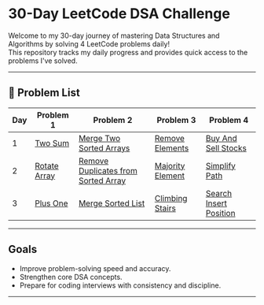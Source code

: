 # 30-Day LeetCode DSA Challenge

Welcome to my 30-day journey of mastering Data Structures and Algorithms by solving 4 LeetCode problems daily!  
This repository tracks my daily progress and provides quick access to the problems I've solved.

---

## 🔗 Problem List

| Day | Problem 1 | Problem 2 | Problem 3 | Problem 4 |
|-----|-----------|-----------|-----------|-----------|
| 1   | [Two Sum](https://github.com/riya102002/Leetcode_150/blob/main/TwoSum.java) | [Merge Two Sorted Arrays](https://github.com/riya102002/Leetcode_150/blob/main/Merge_two_sorted_arrays.java) | [Remove Elements](https://github.com/riya102002/Leetcode_150/blob/main/Remove_Element.java) | [Buy And Sell Stocks](https://github.com/riya102002/Leetcode_150/blob/main/Buy_and_Sell_Stocks.java) |
| 2   | [Rotate Array](https://github.com/riya102002/Leetcode_150/blob/main/Rotate%20Array.java) | [Remove Duplicates from Sorted Array](https://github.com/riya102002/Leetcode_150/blob/main/Remove_duplicates_from_sorted_array.java) | [Majority Element](https://github.com/riya102002/Leetcode_150/blob/main/Majority%20Element.java) | [Simplify Path](https://github.com/riya102002/Leetcode_150/blob/main/Simplify%20Path.java) |
| 3   | [Plus One](https://github.com/riya102002/Leetcode_150/blob/main/Plus%20One.java) | [Merge Sorted List](https://github.com/riya102002/Leetcode_150/blob/main/Merge%20Sorted%20List.java) | [Climbing Stairs](https://github.com/riya102002/Leetcode_150/blob/main/Climbing%20stairs.java) | [Search Insert Position](https://github.com/riya102002/Leetcode_150/blob/main/Search%20Insert%20Position.java) |


---

## Goals

- Improve problem-solving speed and accuracy.
- Strengthen core DSA concepts.
- Prepare for coding interviews with consistency and discipline.

---



